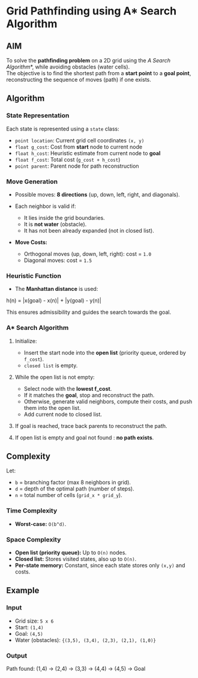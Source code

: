 # Grid Pathfinding using A* Search Algorithm  


## AIM  

To solve the **pathfinding problem** on a 2D grid using the **A* Search Algorithm**, while avoiding obstacles (water cells).  
The objective is to find the shortest path from a **start point** to a **goal point**, reconstructing the sequence of moves (path) if one exists.  


## Algorithm  

### State Representation  

Each state is represented using a `state` class:  
- `point location`: Current grid cell coordinates `(x, y)`  
- `float g_cost`: Cost from **start** node to current node  
- `float h_cost`: Heuristic estimate from current node to **goal**  
- `float f_cost`: Total cost (`g_cost + h_cost`)  
- `point parent`: Parent node for path reconstruction  

### Move Generation  

- Possible moves: **8 directions** (up, down, left, right, and diagonals).  
- Each neighbor is valid if:  
  - It lies inside the grid boundaries.  
  - It is **not water** (obstacle).  
  - It has not been already expanded (not in closed list).  

- **Move Costs:**  
  - Orthogonal moves (up, down, left, right): cost = `1.0`  
  - Diagonal moves: cost = `1.5`  

### Heuristic Function  

- The **Manhattan distance** is used:  

h(n) = |x(goal) - x(n)| + |y(goal) - y(n)|

This ensures admissibility and guides the search towards the goal.  

### A* Search Algorithm  

1. Initialize:  
   - Insert the start node into the **open list** (priority queue, ordered by `f_cost`).  
   - `closed list` is empty.  

2. While the open list is not empty:  
   - Select node with the **lowest f_cost**.  
   - If it matches the **goal**, stop and reconstruct the path.  
   - Otherwise, generate valid neighbors, compute their costs, and push them into the open list.  
   - Add current node to closed list.  

3. If goal is reached, trace back parents to reconstruct the path.  
4. If open list is empty and goal not found : **no path exists**.  


## Complexity  

Let:  
- `b` = branching factor (max 8 neighbors in grid).  
- `d` = depth of the optimal path (number of steps).  
- `n` = total number of cells (`grid_x * grid_y`).  

### Time Complexity  

- **Worst-case:** `O(b^d)`.  

### Space Complexity  

- **Open list (priority queue):** Up to `O(n)` nodes.  
- **Closed list:** Stores visited states, also up to `O(n)`.  
- **Per-state memory:** Constant, since each state stores only `(x,y)` and costs.  


## Example  

### Input  
- Grid size: `5 x 6`  
- Start: `(1,4)`  
- Goal: `(4,5)`  
- Water (obstacles): `{(3,5), (3,4), (2,3), (2,1), (1,0)}`  

### Output  
Path found:
(1,4) -> (2,4) -> (3,3) -> (4,4) -> (4,5) -> Goal